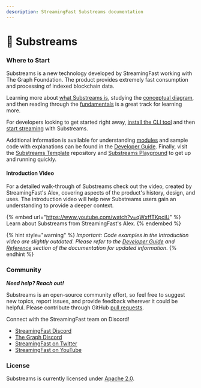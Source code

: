 ```yaml
---
description: StreamingFast Substreams documentation
---
```


# 🔀 Substreams

### Where to Start

Substreams is a new technology developed by StreamingFast working with The Graph Foundation. The product provides extremely fast consumption and processing of indexed blockchain data.

Learning more about [what Substreams is](concepts/definition.md), studying the [conceptual diagram](concept-and-fundamentals/visual-diagram.md), and then reading through the [fundamentals](concept-and-fundamentals/fundamentals.md) is a great track for learning more.

For developers looking to get started right away, [install the CLI tool](getting-started/installing-the-cli.md) and then [start streaming](getting-started/your-first-stream.md) with Substreams.

Additional information is available for understanding [modules](concepts/modules.md) and sample code with explanations can be found in the [Developer Guide](developer-guide/overview.md). Finally, visit the [Substreams Template](https://github.com/streamingfast/substreams-template) repository and [Substreams Playground](https://github.com/streamingfast/substreams-playground) to get up and running quickly.

#### Introduction Video

For a detailed walk-through of Substreams check out the video, created by StreamingFast's Alex, covering aspects of the product's history, design, and uses. The introduction video will help new Substreams users gain an understanding to provide a deeper context.

{% embed url="https://www.youtube.com/watch?v=qWxffTKpciU" %}
Learn about Substreams from StreamingFast's Alex.
{% endembed %}

{% hint style="warning" %}
_Important: Code examples in the Introduction video are slightly outdated. Please refer to the_ [_Developer Guide_](broken-reference) _and_ [_Reference_](broken-reference) _section of the documentation for updated information_.
{% endhint %}

### Community

_**Need help? Reach out!**_

Substreams is an open-source community effort, so feel free to suggest new topics, report issues, and provide feedback wherever it could be helpful. Please contribute through GitHub [pull requests](https://docs.github.com/en/pull-requests/collaborating-with-pull-requests/proposing-changes-to-your-work-with-pull-requests/about-pull-requests).

Connect with the StreamingFast team on Discord!

* [StreamingFast Discord](https://discord.gg/jZwqxJAvRs)
* [The Graph Discord](https://discord.gg/vtvv7FP)
* [StreamingFast on Twitter](https://twitter.com/streamingfastio)
* [StreamingFast on YouTube](https://www.youtube.com/c/streamingfast)

### License

Substreams is currently licensed under [Apache 2.0](../LICENSE/).

